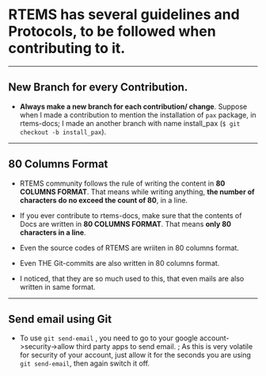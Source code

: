 # RTEMS has several guidelines and Protocols, to be followed when contributing to it.

---
## New Branch for every Contribution.
* **Always make a new branch for each contribution/ change**. Suppose when I made a contribution to mention the installation of `pax` package, in rtems-docs; I made an another branch with name install_pax (`$ git checkout -b install_pax`).

---

## 80 Columns Format
* RTEMS community follows the rule of writing the content in **80 COLUMNS FORMAT**. That means while writing anything, **the number of characters do no exceed the count of 80**, in a line. 

* If you ever contribute to rtems-docs, make sure that the contents of Docs are written in **80 COLUMNS FORMAT**. That means **only 80 characters in a line**.

* Even the source codes of RTEMS are wriiten in 80 columns format.

* Even THE Git-commits are also written in 80 columns format.

* I noticed, that they are so much used to this, that even mails are also written in same format.

---
## Send email using Git

* To use `git send-email` , you need to go to your google account->security->allow third party apps to send email. ; As this is very volatile for security of your account, just allow it for the seconds you are using `git send-email`, then again switch it off.

